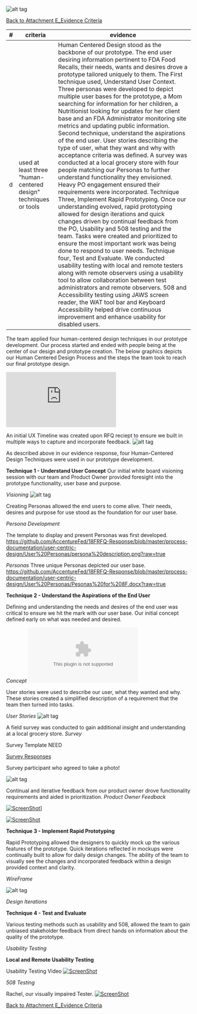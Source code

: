 ![alt tag](https://github.com/AccentureFed/18FRFQ-Response/blob/master/process-documentation/agile-process-photos/response-images/proposal-header.png?raw=true)

[Back to Attachment E_Evidence Criteria](https://github.com/AccentureFed/18FRFQ-Response/blob/master/process-documentation/evidence/README.md)

|#|criteria|evidence|
|-------|---------------|------------------|
|d|used at least three "human-centered design" techniques or tools|Human Centered Design stood as the backbone of our prototype.  The end user desiring information pertinent to FDA Food Recalls, their needs, wants and desires drove a prototype tailored uniquely to them. The First technique used, Understand User Context.  Three personas were developed to depict multiple user bases for the prototype, a Mom searching for information for her children, a Nutritionist looking for updates for her client base and an FDA Administrator monitoring site metrics and updating public information. Second technique, understand the aspirations of the end user. User stories describing the type of user, what they want and why with acceptance criteria was defined.  A survey was conducted at a local grocery store with four people matching our Personas to further understand functionality they envisioned.  Heavy PO engagement ensured their requirements were incorporated.  Technique Three, Implement Rapid Prototyping.  Once our understanding evolved, rapid prototyping allowed for design iterations and quick changes driven by continual feedback from the PO, Usability and 508 testing and the team.  Tasks were created and prioritized to ensure the most important work was being done to respond to user needs. Technique four, Test and Evaluate. We conducted usability testing with local and remote testers along with remote observers using a usability tool to allow collaboration between test administrators and remote observers. 508 and Accessibility testing using JAWS screen reader, the WAT tool bar and Keyboard Accessibility helped drive continuous improvement and enhance usability for disabled users.|

The team applied four human-centered design techniques in our prototype development.  Our process started and ended with people being at the center of our design and prototype creation. The below graphics depicts our Human Centered Design Process and the steps the team took to reach our final prototype design.

![alt tag](https://github.com/AccentureFed/18FRFQ-Response/blob/master/process-documentation/user-centric-design/Process%20Overview.pdf)

An initial UX Timeline was created upon RFQ reciept to ensure we built in multiple ways to capture and incorporate feedback. 
![alt tag](https://github.com/AccentureFed/18FRFQ-Response/blob/master/process-documentation/agile-process-photos/process-photos/6.29.2015%2014.09%20-%20ux-timeline.JPG)

As described above in our evidence response, four Human-Centered Design Techniques were used in our prototype development.

**Technique 1 - Understand User Concept**
Our initial white board visioning session with our team and Product Owner provided foresight into the prototype functionality, user base and purpose.

*Visioning*
![alt tag](https://github.com/AccentureFed/18FRFQ-Response/blob/master/process-documentation/agile-process-photos/process-photos/brainstorm%20(added%206.23.2015).png?raw=true)

Creating Personas allowed the end users to come alive.  Their needs, desires and purpose for use stood as the foundation for our user base.

*Persona Development*

The template to display and present Personas was first developed.
https://github.com/AccentureFed/18FRFQ-Response/blob/master/process-documentation/user-centric-design/User%20Personas/persona%20description.png?raw=true

*Personas*
Three unique Personas depicted our user base.
https://github.com/AccentureFed/18FRFQ-Response/blob/master/process-documentation/user-centric-design/User%20Personas/Pesonas%20for%208F.docx?raw=true

**Technique 2 - Understand the Aspirations of the End User**

Defining and understanding the needs and desires of the end user was critical to ensure we hit the mark with our user base. Our initial concept defined early on what was needed and desired.

*Concept*
![alt tag](https://github.com/AccentureFed/18FRFQ-Response/blob/master/process-documentation/user-centric-design/Concept%20%E2%80%93%20Develop%20a%20tool%20that%20will%20utilize%20the%20FDA.docx)

User stories were used to describe our user, what they wanted and why. These stories created a simplified description of a requirement that the team then turned into tasks. 

*User Stories*
![alt tag](https://github.com/AccentureFed/18FRFQ-Response/blob/master/process-documentation/agile-process-photos/process-photos/features(added%206.23).png?raw=true)

A field survey was conducted to gain additional insight and understanding at a local grocery store.
*Survey*

Survey Template
NEED

[Survey Responses](https://github.com/AccentureFed/18FRFQ-Response/blob/master/process-documentation/user-centric-design/User%20Survey/18F%20Survey%20(Responses).xlsx?raw=true)

Survey participant who agreed to take a photo!

![alt tag](https://github.com/AccentureFed/18FRFQ-Response/blob/master/process-documentation/user-centric-design/User%20Survey/IMG_0181.JPG?raw=true>)

Continual and iterative feedback from our product owner drove functionality requirements and aided in prioritization.
*Product Owner Feedback*

<a href="https://vimeo.com/132240357" target="_blank"> ![ScreenShot](https://github.com/AccentureFed/18FRFQ-Response/blob/master/process-documentation/testing-screenshots/user-interface-discussion.png?raw=true)]</a>

<a href="https://vimeo.com/132240053" target="_blank"> ![ScreenShot](https://github.com/AccentureFed/18FRFQ-Response/blob/master/process-documentation/testing-screenshots/state-discussion.png?raw=true)</a>


**Technique 3 - Implement Rapid Prototyping**

Rapid Prototyping allowed the designers to quickly mock up the various features of the prototype.  Quick iterations reflected in mockups were continually built to allow for daily design changes. The ability of the team to visually see the changes and incorporated feedback within a design provided context and clarity.

*WireFrame*

![alt tag](https://github.com/AccentureFed/18FRFQ-Response/blob/master/process-documentation/agile-process-photos/process-photos/wireframe%20%28added%206.23%29.png)

*Design Iterations*

**Technique 4 - Test and Evaluate**

Various testing methods such as usability and 508, allowed the team to gain unbiased stakeholder feedback from direct hands on information about the quality of the prototype.

*Usability Testing*

**Local and Remote Usability Testing**

Usability Testing Video
<a href="https://vimeo.com/132240054" target="_blank"> ![ScreenShot](https://github.com/AccentureFed/18FRFQ-Response/blob/master/process-documentation/testing/alison-usability.png?raw=true)</a>



*508 Testing*

Rachel, our visually impaired Tester. 
<a href="https://vimeo.com/132240055" target="_blank"> ![ScreenShot](https://github.com/AccentureFed/18FRFQ-Response/blob/master/process-documentation/testing/508-testing.png?raw=true)</a>



[Back to Attachment E_Evidence Criteria](https://github.com/AccentureFed/18FRFQ-Response/blob/master/process-documentation/evidence/README.md)

